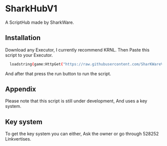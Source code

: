 
# SharkHubV1

A ScriptHub made by SharkWare.



## Installation

Download any Executor, I currently recommend KRNL.
Then Paste this script to your Executor.

```bash
  loadstring(game:HttpGet("https://raw.githubusercontent.com/SharKWareV/SharkHub/main/obf_fNbIGT7X8di2KP8UT7KiI36XMRy0f8FP1qSc9Gqy4407asTkam7baVv9Tdim4w8I.lua"))()
```
And after that press the run button to run the script.
## Appendix

Please note that this script is still under development, And uses a key system.

## Key system

To get the key system you can either, Ask the owner or go through 528252 Linkvertises.